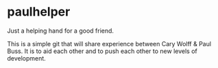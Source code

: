# paulhelper
Just a helping hand for a good friend.

This is a simple git that will share experience between Cary Wolff & Paul Buss.
It is to aid each other and to push each other to new levels of development.
